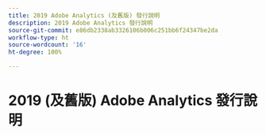 ```yaml
---
title: 2019 Adobe Analytics (及舊版) 發行說明
description: 2019 Adobe Analytics 發行說明
source-git-commit: e86db2338ab3326106b006c251bb6f24347be2da
workflow-type: ht
source-wordcount: '16'
ht-degree: 100%

---
```



# 2019 (及舊版) Adobe Analytics 發行說明


